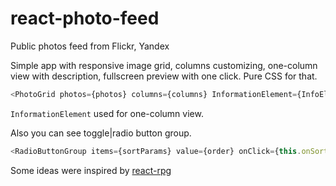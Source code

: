 # react-photo-feed
Public photos feed from Flickr, Yandex

Simple app with responsive image grid, columns customizing, one-column view with description, fullscreen preview with 
one click.  Pure CSS for that.
```javascript
<PhotoGrid photos={photos} columns={columns} InformationElement={InfoElement}/>
```
`InformationElement` used for one-column view.

Also you can see toggle|radio button group.
```javascript
<RadioButtonGroup items={sortParams} value={order} onClick={this.onSortClick.bind(this)} type="default"/>
```




Some ideas were inspired by [react-rpg](https://github.com/James-Oldfield/react-rpg)
